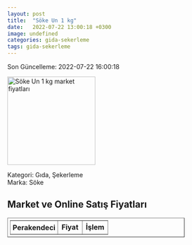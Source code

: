 ```yaml
---
layout: post
title:  "Söke Un 1 kg"
date:   2022-07-22 13:00:18 +0300
image: undefined
categories: gida-sekerleme
tags: gida-sekerleme
---
```


Son Güncelleme: 2022-07-22 16:00:18

<img src="undefined" width="200" alt="Söke Un 1 kg market fiyatları" />

Kategori: Gıda, Şekerleme
<br />
Marka: Söke

<h2>Market ve Online Satış Fiyatları</h2>

<table border="1" style="padding: 5px;width:80%;">
  <tr>
    <td style="padding: 5px;"><strong>Perakendeci</strong></td>
    <td><strong>Fiyat</strong></td>
    <td><strong>İşlem</strong></td>
  </tr>
  
</table>
